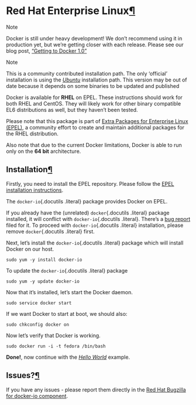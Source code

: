 Red Hat Enterprise Linux[¶](#red-hat-enterprise-linux "Permalink to this headline")
===================================================================================

Note

Docker is still under heavy development! We don’t recommend using it in
production yet, but we’re getting closer with each release. Please see
our blog post, [“Getting to Docker
1.0”](http://blog.docker.io/2013/08/getting-to-docker-1-0/)

Note

This is a community contributed installation path. The only ‘official’
installation is using the [*Ubuntu*](../ubuntulinux/#ubuntu-linux)
installation path. This version may be out of date because it depends on
some binaries to be updated and published

Docker is available for **RHEL** on EPEL. These instructions should work
for both RHEL and CentOS. They will likely work for other binary
compatible EL6 distributions as well, but they haven’t been tested.

Please note that this package is part of [Extra Packages for Enterprise
Linux (EPEL)](https://fedoraproject.org/wiki/EPEL), a community effort
to create and maintain additional packages for the RHEL distribution.

Also note that due to the current Docker limitations, Docker is able to
run only on the **64 bit** architecture.

Installation[¶](#installation "Permalink to this headline")
-----------------------------------------------------------

Firstly, you need to install the EPEL repository. Please follow the
[EPEL installation
instructions](https://fedoraproject.org/wiki/EPEL#How_can_I_use_these_extra_packages.3F).

The `docker-io`{.docutils .literal} package provides Docker on EPEL.

If you already have the (unrelated) `docker`{.docutils .literal} package
installed, it will conflict with `docker-io`{.docutils .literal}.
There’s a [bug
report](https://bugzilla.redhat.com/show_bug.cgi?id=1043676) filed for
it. To proceed with `docker-io`{.docutils .literal} installation, please
remove `docker`{.docutils .literal} first.

Next, let’s install the `docker-io`{.docutils .literal} package which
will install Docker on our host.

    sudo yum -y install docker-io

To update the `docker-io`{.docutils .literal} package

    sudo yum -y update docker-io

Now that it’s installed, let’s start the Docker daemon.

    sudo service docker start

If we want Docker to start at boot, we should also:

    sudo chkconfig docker on

Now let’s verify that Docker is working.

    sudo docker run -i -t fedora /bin/bash

**Done!**, now continue with the [*Hello
World*](../../examples/hello_world/#hello-world) example.

Issues?[¶](#issues "Permalink to this headline")
------------------------------------------------

If you have any issues - please report them directly in the [Red Hat
Bugzilla for docker-io
component](https://bugzilla.redhat.com/enter_bug.cgi?product=Fedora%20EPEL&component=docker-io).
